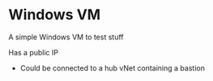 # Windows VM

A simple Windows VM to test stuff

Has a public IP

- Could be connected to a hub vNet containing a bastion